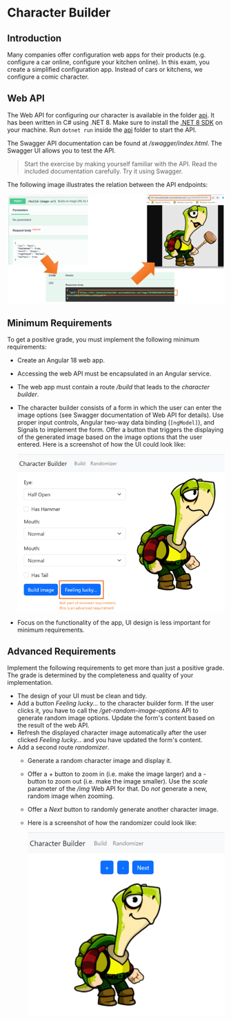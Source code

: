 # Character Builder

## Introduction

Many companies offer configuration web apps for their products (e.g. configure a car online, configure your kitchen online). In this exam, you create a simplified configuration app. Instead of cars or kitchens, we configure a comic character.

## Web API

The Web API for configuring our character is available in the folder [api](api). It has been written in C# using .NET 8. Make sure to install the [.NET 8 SDK](https://dot.net) on your machine. Run `dotnet run` inside the [api](api) folder to start the API.

 The Swagger API documentation can be found at _/swagger/index.html_. The Swagger UI allows you to test the API.

> Start the exercise by making yourself familiar with the API. Read the included documentation carefully. Try it using Swagger.

The following image illustrates the relation between the API endpoints:

![API Endpoints](image-url.png)

## Minimum Requirements

To get a positive grade, you must implement the following minimum requirements:

* Create an Angular 18 web app.
* Accessing the web API must be encapsulated in an Angular service.
* The web app must contain a route */build* that leads to the *character builder*.
* The character builder consists of a form in which the user can enter the image options (see Swagger documentation of Web API for details). Use proper input controls, Angular two-way data binding (`[ngModel]`), and Signals to implement the form. Offer a button that triggers the displaying of the generated image based on the image options that the user entered. Here is a screenshot of how the UI could look like:

  ![Builder UI](builder-ui.png)

* Focus on the functionality of the app, UI design is less important for minimum requirements.

## Advanced Requirements

Implement the following requirements to get more than just a positive grade. The grade is determined by the completeness and quality of your implementation.

* The design of your UI must be clean and tidy.
* Add a button *Feeling lucky...* to the character builder form. If the user clicks it, you have to call the */get-random-image-options* API to generate random image options. Update the form's content based on the result of the web API.
* Refresh the displayed character image automatically after the user clicked *Feeling lucky...* and you have updated the form's content.
* Add a second route *randomizer*.
  * Generate a random character image and display it.
  * Offer a *+* button to zoom in (i.e. make the image larger) and a *-* button to zoom out (i.e. make the image smaller). Use the *scale* parameter of the */img* Web API for that. Do *not* generate a new, random image when zooming.
  * Offer a *Next* button to randomly generate another character image.
  * Here is a screenshot of how the randomizer could look like:

    ![Randomizer](randomizer.png)
